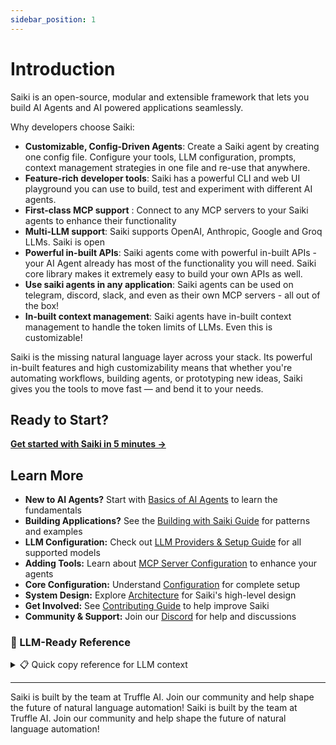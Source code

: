```yaml
---
sidebar_position: 1
---
```


# Introduction

<!-- Saiki is an open, modular and extensible AI agent that lets you perform tasks across your tools, apps, and services using natural language. You describe what you want to do — Saiki figures out which tools to invoke and orchestrates them seamlessly, whether that means running a shell command, summarizing a webpage, or calling an API. -->

Saiki is an open-source, modular and extensible framework that lets you build AI Agents and AI powered applications seamlessly. 

Why developers choose Saiki:

- **Customizable, Config-Driven Agents**: Create a Saiki agent by creating one config file. Configure your tools, LLM configuration, prompts, context management strategies in one file and re-use that anywhere. 
- **Feature-rich developer tools**: Saiki has a powerful CLI and web UI playground you can use to build, test and experiment with different AI agents.
- **First-class MCP support** : Connect to any MCP servers to your Saiki agents to enhance their functionality
- **Multi-LLM support**: Saiki supports OpenAI, Anthropic, Google and Groq LLMs. Saiki is open
- **Powerful in-built APIs**: Saiki agents come with powerful in-built APIs - your AI Agent already has most of the functionality you will need. Saiki core library makes it extremely easy to build your own APIs as well.
- **Use saiki agents in any application**: Saiki agents can be used on telegram, discord, slack, and even as their own MCP servers - all out of the box! 
- **In-built context management**: Saiki agents have in-built context management to handle the token limits of LLMs. Even this is customizable!

Saiki is the missing natural language layer across your stack. Its powerful in-built features and high customizability means that whether you're automating workflows, building agents, or prototyping new ideas, Saiki gives you the tools to move fast — and bend it to your needs. 

## Ready to Start?

**[Get started with Saiki in 5 minutes →](./quick-start)**

## Learn More

- **New to AI Agents?** Start with [Basics of AI Agents](../learn/what-is-an-ai-agent.md) to learn the fundamentals
- **Building Applications?** See the [Building with Saiki Guide](../building-with-saiki/) for patterns and examples
- **LLM Configuration:** Check out [LLM Providers & Setup Guide](../configuring-saiki/llm/providers) for all supported models
- **Adding Tools:** Learn about [MCP Server Configuration](../configuring-saiki/mcpServers.md) to enhance your agents
- **Core Configuration:** Understand [Configuration](../configuring-saiki/configuration.md) for complete setup
- **System Design:** Explore [Architecture](../architecture/overview.md) for Saiki's high-level design
- **Get Involved:** See [Contributing Guide](../contribution-guide/overview.md) to help improve Saiki
- **Community & Support:** Join our [Discord](https://discord.gg/GFzWFAAZcm) for help and discussions

### 🤖 LLM-Ready Reference

<details>
<summary>📋 Quick copy reference for LLM context</summary>

<div style={{"maxHeight": "400px", "overflow": "auto", "padding": "1rem", "border": "1px solid #ccc", "borderRadius": "8px", "fontSize": "0.85em", "fontFamily": "monospace"}}>

```
SAIKI FRAMEWORK REFERENCE

Saiki: Configuration-driven AI agent framework
- Config over code: Define agents in YAML
- Multi-LLM: OpenAI, Anthropic, Google, Groq, OpenAI-compatible 
- Tools: Connect via MCP (Model Context Protocol) servers
- Interfaces: CLI, Web UI, Discord/Telegram bots, APIs

BASIC CONFIG:
llm:
  provider: openai|anthropic|google|groq
  model: gpt-4.1-mini|claude-4-sonnet-20250514|gemini-2.5-pro-exp-03-25|llama-3.3-70b-versatile
  apiKey: $API_KEY
  systemPrompt: "Your role and instructions"
mcpServers:
  filesystem: {type: stdio, command: npx, args: ["-y", "@modelcontextprotocol/server-filesystem", "."]}
  puppeteer: {type: stdio, command: npx, args: ["-y", "@truffle-ai/puppeteer-server"]}

USAGE:
- CLI: saiki "command" or saiki (interactive)
- Web: saiki --mode web (http://localhost:3000)
- Bots: saiki --mode discord|telegram
- Code: import {createSaikiAgent} from '@truffle-ai/saiki'

POPULAR MCP SERVERS:
- @modelcontextprotocol/server-filesystem (file ops)
- @truffle-ai/puppeteer-server (web automation)  
- @modelcontextprotocol/server-git (git ops)
- @modelcontextprotocol/server-sqlite (database)

API (when in web mode):
- POST /api/message-sync {"message": "text"}
- POST /api/mcp/servers/{id}/tools/{name}/execute {"arguments": {}}
- WebSocket: ws://localhost:3001/ws

PROGRAMMATIC:
import {loadConfigFile, createSaikiAgent} from '@truffle-ai/saiki';
const agent = await createSaikiAgent(await loadConfigFile('./config.yml'));
const response = await agent.run("request");

BEST PRACTICES:
- Specific system prompts with tool usage guidance
- Choose minimal necessary tools (reduces tokens)
- Use environment variables for API keys
- Error handling with try-catch
- gpt-4.1-mini for speed, temperature: 0.1 for determinism

QUICK START:
npm install -g @truffle-ai/saiki
saiki init project-name
# Add API keys to .env
# Configure saiki/agents/saiki.yml
saiki "what can you help with?"
```

</div>

</details>

---

Saiki is built by the team at Truffle AI. Join our community and help shape the future of natural language automation!
Saiki is built by the team at Truffle AI. Join our community and help shape the future of natural language automation!